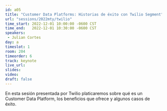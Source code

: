 ```yaml
---
id: a05
title: "Customer Data Platforms: Historias de éxito con Twilio Segment"
url: "sessions/2022mty/twilio"
time_start: 2022-12-01 10:00:00 -0600 CST
time_end:   2022-12-01 10:30:00 -0600 CST
speakers:
 - Julian Cortes
day: a
timeslot: 1
room: 204
timeorder: 6
track: keynote
live_url: 
slides: 
video: 
draft: false
---
```


En esta sesión presentada por Twilio platicaremos sobre qué es un Customer Data Platform, los beneficios que ofrece y algunos casos de éxito.